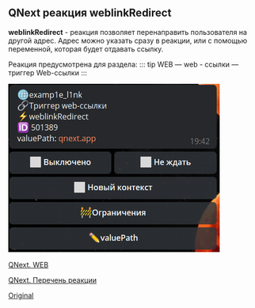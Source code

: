 ## QNext реакция weblinkRedirect

**weblinkRedirect** - реакция позволяет перенаправить пользователя на другой адрес. Адрес можно указать сразу в реакции, или с помощью переменной, которая будет отдавать ссылку.

Реакция предусмотрена для раздела: 
::: tip
WEB — web - ссылки — триггер Web-ссылки
:::

![](./1.png)



[QNext. WEB](/docs-test/ph/admin/web-about)

[QNext. Перечень реакции](/docs-test/ph/reactions)


  
[Original](https://telegra.ph/QNext-admin-reaction-redirectUrl-11-25)
